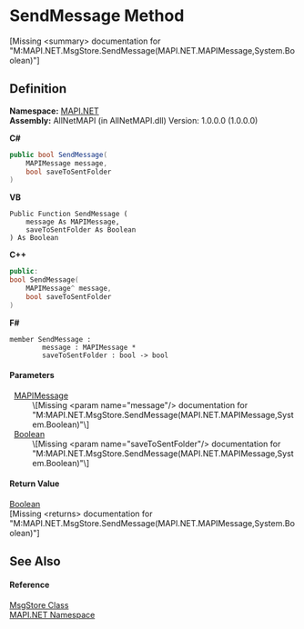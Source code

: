 # SendMessage Method


\[Missing &lt;summary&gt; documentation for "M:MAPI.NET.MsgStore.SendMessage(MAPI.NET.MAPIMessage,System.Boolean)"\]



## Definition
**Namespace:** <a href="5bef4637-66f8-16d4-e5f4-4d0da57a1538.md">MAPI.NET</a>  
**Assembly:** AllNetMAPI (in AllNetMAPI.dll) Version: 1.0.0.0 (1.0.0.0)

**C#**
``` C#
public bool SendMessage(
	MAPIMessage message,
	bool saveToSentFolder
)
```
**VB**
``` VB
Public Function SendMessage ( 
	message As MAPIMessage,
	saveToSentFolder As Boolean
) As Boolean
```
**C++**
``` C++
public:
bool SendMessage(
	MAPIMessage^ message, 
	bool saveToSentFolder
)
```
**F#**
``` F#
member SendMessage : 
        message : MAPIMessage * 
        saveToSentFolder : bool -> bool 
```



#### Parameters
<dl><dt>  <a href="29b8d96c-1ec2-828d-35a5-fae12d8802c8.md">MAPIMessage</a></dt><dd>\[Missing &lt;param name="message"/&gt; documentation for "M:MAPI.NET.MsgStore.SendMessage(MAPI.NET.MAPIMessage,System.Boolean)"\]</dd><dt>  <a href="https://learn.microsoft.com/dotnet/api/system.boolean" target="_blank" rel="noopener noreferrer">Boolean</a></dt><dd>\[Missing &lt;param name="saveToSentFolder"/&gt; documentation for "M:MAPI.NET.MsgStore.SendMessage(MAPI.NET.MAPIMessage,System.Boolean)"\]</dd></dl>

#### Return Value
<a href="https://learn.microsoft.com/dotnet/api/system.boolean" target="_blank" rel="noopener noreferrer">Boolean</a>  
\[Missing &lt;returns&gt; documentation for "M:MAPI.NET.MsgStore.SendMessage(MAPI.NET.MAPIMessage,System.Boolean)"\]

## See Also


#### Reference
<a href="6f2a2863-4894-51bc-e286-04b5a90167ef.md">MsgStore Class</a>  
<a href="5bef4637-66f8-16d4-e5f4-4d0da57a1538.md">MAPI.NET Namespace</a>  
